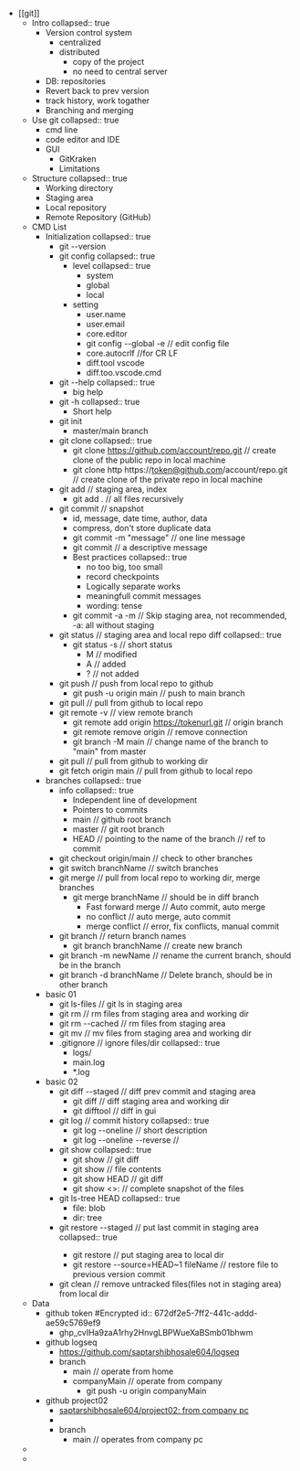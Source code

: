 - [[git]]
	- Intro
	  collapsed:: true
		- Version control system
			- centralized
			- distributed
				- copy of the project
				- no need to central server
		- DB: repositories
		- Revert back to prev version
		- track history, work togather
		- Branching and merging
	- Use git
	  collapsed:: true
		- cmd line
		- code editor and IDE
		- GUI
			- GitKraken
			- Limitations
	- Structure
	  collapsed:: true
		- Working directory
		- Staging area
		- Local repository
		- Remote Repository (GitHub)
	- CMD List
		- Initialization
		  collapsed:: true
			- git --version
			- git config
			  collapsed:: true
				- level
				  collapsed:: true
					- system
					- global
					- local
				- setting
					- user.name
					- user.email
					- core.editor
					- git config --global -e // edit config file
					- core.autocrlf //for CR LF
					- diff.tool vscode
					- diff.too.vscode.cmd
			- git --help
			  collapsed:: true
				- big help
			- git -h
			  collapsed:: true
				- Short help
			- git init
				- master/main branch
			- git clone
			  collapsed:: true
				- git clone https://github.com/account/repo.git // create clone of the public repo in local machine
				- git clone http https://token@github.com/account/repo.git // create clone of the private repo in local machine
			- git add // staging area, index
				- git add . // all files recursively
			- git commit // snapshot
				- id, message, date time, author, data
				- compress, don't store duplicate data
				- git commit -m "message" // one line message
				- git commit // a descriptive message
				- Best practices
				  collapsed:: true
					- no too big, too small
					- record checkpoints
					- Logically separate works
					- meaningfull commit messages
					- wording: tense
				- git commit -a -m  // Skip staging area, not recommended, -a: all without staging
			- git status // staging area and local repo diff
			  collapsed:: true
				- git status -s // short status
					- M // modified
					- A // added
					- ? // not added
			- git push // push from local repo to github
				- git push -u origin main // push to main branch
			- git pull // pull from github to local repo
			- git remote -v // view remote branch
				- git remote add origin https://tokenurl.git // origin branch
				- git remote remove origin // remove connection
				- git branch -M main // change name of the branch to "main" from master
			- git pull // pull from github to working dir
			- git fetch origin main // pull from github to local repo
		- branches
		  collapsed:: true
			- info
			  collapsed:: true
				- Independent line of development
				- Pointers to commits
				- main // github root branch
				- master // git root branch
				- HEAD // pointing to the name of the branch // ref to commit
			- git checkout origin/main // check to other branches
			- git switch branchName // switch branches
			- git merge // pull from local repo to working dir, merge branches
				- git merge branchName // should be in diff branch
					- Fast forward merge // Auto commit, auto merge
					- no conflict // auto merge, auto commit
					- merge conflict // error, fix conflicts, manual commit
			- git branch // return branch names
				- git branch branchName // create new branch
			- git branch -m newName // rename the current branch, should be in the branch
			- git branch -d branchName // Delete branch, should be in other branch
		- basic 01
			- git ls-files // git ls in staging area
			- git rm // rm files from staging area and working dir
			- git rm --cached // rm files from staging area
			- git mv // mv files from staging area and working dir
			- .gitignore // ignore files/dir
			  collapsed:: true
				- logs/
				- main.log
				- *.log
		- basic 02
			- git diff --staged // diff prev commit and staging area
				- git diff // diff staging area and working dir
				- git difftool // diff in gui
			- git log // commit history
			  collapsed:: true
				- git log --oneline // short description
				- git log --oneline --reverse //
			- git show
			  collapsed:: true
				- git show <comitId> // git diff
				- git show <fileId> // file contents
				- git show HEAD // git diff
				- git show <>:<fileName> // complete snapshot of the files
			- git ls-tree HEAD
			  collapsed:: true
				- file: blob
				- dir: tree
			- git restore --staged <fileName> // put last commit in staging area
			  collapsed:: true
				- git restore <fileName> // put staging area to local dir
				- git restore --source=HEAD~1 fileName // restore file to previous version commit
			- git clean // remove untracked files(files not in staging area) from local dir
	- Data
		- github token #Encrypted
		  id:: 672df2e5-7ff2-441c-addd-ae59c5769ef9
			- 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
		- github logseq
			- https://github.com/saptarshibhosale604/logseq
			- branch
				- main // operate from home
				- companyMain // operate from company
					- git push -u origin companyMain
		- github project02
			- [saptarshibhosale604/project02: from company pc](https://github.com/saptarshibhosale604/project02)
			-
			- branch
				- main // operates from company pc
	-
	-